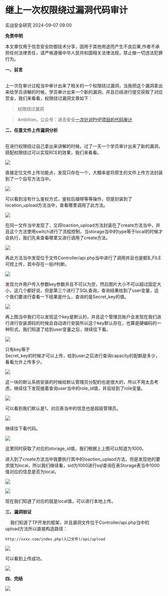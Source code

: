 #  继上一次权限绕过漏洞代码审计   
 实战安全研究   2024-09-07 09:00  
  
**免责申明**  
  
本文章仅用于信息安全防御技术分享，因用于其他用途而产生不良后果,作者不承担任何法律责任，请严格遵循中华人民共和国相关法律法规，禁止做一切违法犯罪行为。  
  
  
**一、前言**  
  
      
上一次在审计过程当中审计出来了相关的一个权限绕过漏洞，当我把这个漏洞拿出来给学员讲解的时候，学员审计出来一个新的漏洞，并且已经进行提交获取了对应赏金，我们来看看，权限绕过漏洞文章如下：  
> 权限绕过漏洞  
  
> Ambition，公众号：进击安全[一次针对PHP项目的代码审计](https://mp.weixin.qq.com/s?__biz=MzkyMjM5NDM3NQ==&mid=2247485910&idx=1&sn=364ae96f0b790834bba5600dbd7800b8&chksm=c1f443bef683caa8e3350ad20e5ca8259d3c1f2ae2622a18d33122027fd2067cb1dc973f8fd9&token=1290293173&lang=zh_CN#rd)  
  
  
  
**二、任意文件上传漏洞分析**  
  
      
在进行权限绕过自己拿出来讲解的时候，过了一天一个学员审计出来了新的漏洞，搭配权限绕过可以实现RCE的效果，我们来看看。  
  
![](https://mmbiz.qpic.cn/sz_mmbiz_png/ZRKuxIKRyhXn78QVElw0GeRhJYiaZSTNw3hFNX4lkjNVrLicibr5fZWRXZPLY7yfD49NCBKrcJmOABoetKyOsK8zQ/640?wx_fmt=png&from=appmsg "")  
  
直接定位文件上传功能点，发现只存在一个，大概率是将原生的文件上传方法封装到了一个自写方法当中。  
  
![](https://mmbiz.qpic.cn/sz_mmbiz_png/ZRKuxIKRyhXn78QVElw0GeRhJYiaZSTNwWhkJzwsxrMxG8eukkc6jQKkZKWfGEgl4bLREaRDEuPR6PUSHlLr39g/640?wx_fmt=png&from=appmsg "")  
  
可以看到没有什么鉴权方式，鉴权后缀呀等等操作，但是封装到了location_upload方法当中，查看哪里调用了此方法。  
  
![](https://mmbiz.qpic.cn/sz_mmbiz_png/ZRKuxIKRyhXn78QVElw0GeRhJYiaZSTNw1tEp4kj6icAZNwVO7FZuXiaG6vk5OvJibibgyBM5UWHdfxJ4LIiaANyNz1w/640?wx_fmt=png&from=appmsg "")  
  
在同一文件当中发现了，又将loaction_upload方法封装在了create方法当中，并且这个方法使用switch进行了流程控制，当storage当中的type等于local的时候才会执行，我们先来查看哪里又进行调用了create方法。  
  
![](https://mmbiz.qpic.cn/sz_mmbiz_png/ZRKuxIKRyhXn78QVElw0GeRhJYiaZSTNwqrQtqVMGVku6q1qbkrYPD9Rpjnaia4icQY0OQqZ1JDZCZx1Hnmzy5y6A/640?wx_fmt=png&from=appmsg "")  
  
再此方法当中发现位于文件Controller/api.php当中进行了调用并且也是额$_FILE可控上传，其中存在一些if判断。  
  
![](https://mmbiz.qpic.cn/sz_mmbiz_png/ZRKuxIKRyhXn78QVElw0GeRhJYiaZSTNwVNNL4KyXib4QBlRh0ngViciaQ5LaIfJQqueLkc2Ewv4IWbDX4snapxxnA/640?wx_fmt=png&from=appmsg "")  
  
发现允许用户传入参数key参数并且不可以为空，然后图片大小不可以超过固定大小，这几个都好说，但是第三个进行了SQL查询，查询结果给到了user变量，这个我们要进行查看一下结果是什么，查询的是Secret_key的值。  
  
![](https://mmbiz.qpic.cn/sz_mmbiz_png/ZRKuxIKRyhXn78QVElw0GeRhJYiaZSTNw3RgbZHJdDFFYjYJYtFkEjjict2HeHDLh9nP8HN9vmQrqmpT9fdq9RjA/640?wx_fmt=png&from=appmsg "")  
  
再上图当中我们可以发现这个key是默认的，并且这个管理员账户会发现在我们进行进行安装源码的时候会自动进行安装所以这个key默认存在，也算是硬编码的一种形式，我们知道了给到user变量之后，继续往下看。  
  
![](https://mmbiz.qpic.cn/sz_mmbiz_png/ZRKuxIKRyhXn78QVElw0GeRhJYiaZSTNwwWDNvK2gFwMMqgK4RmQhZQkIbR4Qjycv2e7XJbxt3EIfW36sCsbhlQ/640?wx_fmt=png&from=appmsg "")  
  
只有key等于  
Secret_key的时候才可以上传，给到user之后进行查询capacity的配额是多少，看看允许上传多少。  
  
![](https://mmbiz.qpic.cn/sz_mmbiz_png/ZRKuxIKRyhXn78QVElw0GeRhJYiaZSTNwX48CFibEGvyfz42Mx71My27UkN56Sd3vPBJOhJvuFRfoofkteeW2lww/640?wx_fmt=png&from=appmsg "")  
  
这一块的默认系统安装的时候给默认管理员分配的也是很大的，所以不用太去考虑，继续往下发现接着查询user当中的role_id值，并且给到了role变量。  
  
  
![](https://mmbiz.qpic.cn/sz_mmbiz_png/ZRKuxIKRyhXn78QVElw0GeRhJYiaZSTNw5dnVnOib9WEgD0ZAhicdraWHwUicX47sO61fSjXgFMlyrAKtXWfHsfBqg/640?wx_fmt=png&from=appmsg "")  
  
可以看到我们默认是1，对应表当中的信息也是超级管理员。  
  
![](https://mmbiz.qpic.cn/sz_mmbiz_png/ZRKuxIKRyhXn78QVElw0GeRhJYiaZSTNwrOItLyhXcaxTHKvjSg6SaKsiclywmTzyNbeibgwCSesrhl4j3MjeOFuA/640?wx_fmt=png&from=appmsg "")  
  
继续往下看代码。  
  
![](https://mmbiz.qpic.cn/sz_mmbiz_png/ZRKuxIKRyhXn78QVElw0GeRhJYiaZSTNwhGnBVfcl9vSqTsiaEeKYZkd0XRgJuIbcymctic59p0xm9eCMrd1ekvOA/640?wx_fmt=png&from=appmsg "")  
  
这里同时获取了对应的storage_id值，我们根据上上图可以知道为1000。  
  
进入到了create方法当中我要执行其中的loaction_uplaod方法，但是发现他的要求值为local，所以我们继续看，sid为1000进行sql查询在表Storage表当中1000值对应的信息是否为local。  
  
![](https://mmbiz.qpic.cn/sz_mmbiz_png/ZRKuxIKRyhXn78QVElw0GeRhJYiaZSTNwUUxJgOfauHLLMBR52VAdD9ohc2PTWfAAuuw98SNhFEoC3mBcDPbJJQ/640?wx_fmt=png&from=appmsg "")  
  
![](https://mmbiz.qpic.cn/sz_mmbiz_png/ZRKuxIKRyhXn78QVElw0GeRhJYiaZSTNwGz7xibanynylkrnQiaFVYIuycVRva5rWbX8eOrT7jCVAfeWA2COanTlA/640?wx_fmt=png&from=appmsg "")  
  
现在我们知道了对应的就是local值，可以进行本地上传。  
  
**三、漏洞验证**  
  
    我们知道了TP开发的框架，并且漏洞文件位于Controller/api.php当中的upload方法所以直接构造路径：  
```
http://xxxx.com/index.php(入口文件)/api/upload
```  
  
![](https://mmbiz.qpic.cn/sz_mmbiz_png/ZRKuxIKRyhXn78QVElw0GeRhJYiaZSTNwsFWdwAwyLQAAUMiaVdzibYt5gIKTo2BwABiacQID5icl7jV6tsVuriaFMSA/640?wx_fmt=png&from=appmsg "")  
  
可以看到上传成功。  
  
![](https://mmbiz.qpic.cn/sz_mmbiz_png/ZRKuxIKRyhXn78QVElw0GeRhJYiaZSTNwQiaciaD4cvBo4RT8moEoxwzAFh65cooVejE1PcBoezibAo7aiaOkPI710A/640?wx_fmt=png&from=appmsg "")  
  
**四、完结**  
  
![](https://mmbiz.qpic.cn/sz_mmbiz_jpg/ZRKuxIKRyhXhuxbCGecu4ibia3kSXD8ePQHrSvPSNtC7PmjzQwR88Hu0LpuXdQzamKBCPAXX82anLS8f0FF3LzzQ/640?wx_fmt=jpeg "")  
  
